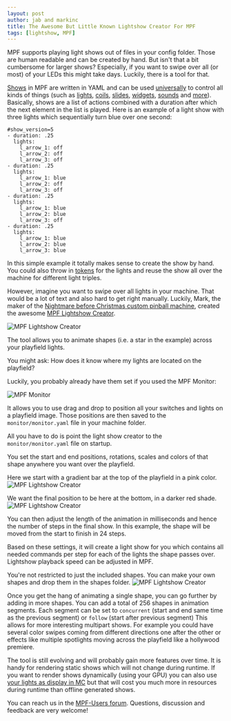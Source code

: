 ```yaml
---
layout: post
author: jab and markinc
title: The Awesome But Little Known Lightshow Creator For MPF
tags: [lightshow, MPF]
---
```

MPF supports playing light shows out of files in your config folder.
Those are human readable and can be created by hand.
But isn't that a bit cumbersome for larger shows?
Especially, if you want to swipe over all (or most) of your LEDs this might
take days.
Luckily, there is a tool for that.

[Shows](http://docs.missionpinball.org/en/dev/shows/index.html) in MPF are
written in YAML and can be used
[universally](http://docs.missionpinball.org/en/dev/config_players/index.html)
to control all kinds of things (such as
[lights](http://docs.missionpinball.org/en/dev/config_players/coil_player.html),
[coils](http://docs.missionpinball.org/en/dev/config_players/coil_player.html),
[slides](http://docs.missionpinball.org/en/dev/config_players/slide_player.html),
[widgets](http://docs.missionpinball.org/en/dev/config_players/widget_player.html),
[sounds](http://docs.missionpinball.org/en/dev/config_players/sound_player.html)
and [more](http://docs.missionpinball.org/en/dev/config_players/index.html)).
Basically, shows are a list of actions combined with a duration after which
the next element in the list is played.
Here is an example of a light show with three lights which sequentially turn
blue over one second: 

    #show_version=5
    - duration: .25
      lights:
        l_arrow_1: off
        l_arrow_2: off
        l_arrow_3: off
    - duration: .25
      lights:
        l_arrow_1: blue
        l_arrow_2: off
        l_arrow_3: off
    - duration: .25
      lights:
        l_arrow_1: blue
        l_arrow_2: blue
        l_arrow_3: off
    - duration: .25
      lights:
        l_arrow_1: blue
        l_arrow_2: blue
        l_arrow_3: blue

In this simple example it totally makes sense to create the show by hand.
You could also throw in
[tokens](http://docs.missionpinball.org/en/dev/shows/tokens.html)
for the lights and reuse the show all
over the machine for different light triples.

However, imagine you want to swipe over all lights in your machine.
That would be a lot of text and also hard to get right manually.
Luckily, Mark, the maker of the
[Nightmare before Christmas custom pinball machine](https://pinside.com/pinball/forum/topic/the-nightmare-before-christmas),
created the awesome
[MPF Lightshow Creator](http://docs.missionpinball.org/en/dev/tools/showcreator/index.html).

![MPF Lightshow Creator](http://docs.missionpinball.org/en/dev/_images/showcreator.png)

The tool allows you to animate shapes (i.e. a star in the example) across your playfield lights.

You might ask: How does it know where my lights are located on the playfield?

Luckily, you probably already have them set if you used the MPF Monitor: 

![MPF Monitor](http://docs.missionpinball.org/en/dev/_images/mpf-monitor.jpg)

It allows you to use drag and drop to position all your switches and lights on
a playfield image.
Those positions are then saved to the ``monitor/monitor.yaml`` file in your
machine folder.

All you have to do is point the light show creator to the ``monitor/monitor.yaml`` file on startup.

You set the start and end positions, rotations, scales and colors of that shape
anywhere you want over the playfield.

Here we start with a gradient bar at the top of the playfield in a pink color.
![MPF Lightshow Creator](http://docs.missionpinball.org/en/dev/_images/showcreator_start.png)

We want the final position to be here at the bottom, in a darker red shade.
![MPF Lightshow Creator](http://docs.missionpinball.org/en/dev/_images/showcreator_end.png)

You can then adjust the length of the animation in milliseconds and hence the number of steps in the final show.
In this example, the shape will be moved from the start to finish in 24 steps.

Based on these settings, it will create a light show for you which contains all needed commands 
per step for each of the lights the shape passes over. Lightshow playback speed can be adjusted in MPF.

You're not restricted to just the included shapes.  You can make your own shapes and drop them in the shapes folder.
![MPF Lightshow Creator](http://docs.missionpinball.org/en/dev/_images/showcreator_shapes.png)

Once you get the hang of animating a single shape, you can go further by adding in more shapes.
You can add a total of 256 shapes in animation segments.
Each segment can be set to ``concurrent`` (start and end same time as the previous segment) 
or ``follow`` (start after previous segment)
This allows for more interesting multipart shows. For example you could have several color swipes coming from different directions 
one after the other or effects like multiple spotlights moving across the playfield like a hollywood premiere.

The tool is still evolving and will probably gain more features over time.
It is handy for rendering static shows which will not change during runtime.
If you want to render shows dynamically (using your GPU) you can also use
[your lights as display in MC](http://docs.missionpinball.org/en/dev/config_players/display_light_player.html)
but that will cost you much more in resources during runtime than offline generated shows.

You can reach us in the [MPF-Users forum](https://groups.google.com/forum/#!forum/mpf-users).
Questions, discussion and feedback are very welcome!